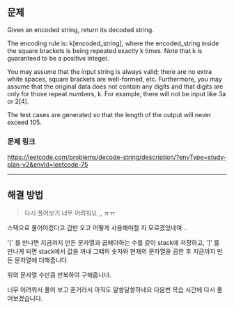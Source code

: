 ## 문제

Given an encoded string, return its decoded string.

The encoding rule is: k[encoded_string], where the encoded_string inside the square brackets is being repeated exactly k times. Note that k is guaranteed to be a positive integer.

You may assume that the input string is always valid; there are no extra white spaces, square brackets are well-formed, etc. Furthermore, you may assume that the original data does not contain any digits and that digits are only for those repeat numbers, k. For example, there will not be input like 3a or 2[4].

The test cases are generated so that the length of the output will never exceed 105.

### 문제 링크

https://leetcode.com/problems/decode-string/description/?envType=study-plan-v2&envId=leetcode-75

---

## 해결 방법

> 다시 풀어보기
> 너무 어려워요 ,, ㅠㅠ

스택으로 풀어야겠다고 감만 오고 어떻게 사용해야할 지 모르겠었네여 ..

'[' 를 만나면 지금까지 만든 문자열과 곱해야하는 수를 같이 stack에 저장하고,
']' 를 만나게 되면 stack에서 값을 꺼내 그떄의 숫자와 현재의 문자열을 곱한 후 지금까지 만든 문자열에 더해줍니다.

위의 문자열 수만큼 반복하여 구해줍니다.

너무 어려워서 풀이 보고 푼거라서 아직도 알쏭달쏭하네요
다음번 복습 시간에 다시 풀어보겠습니다.
